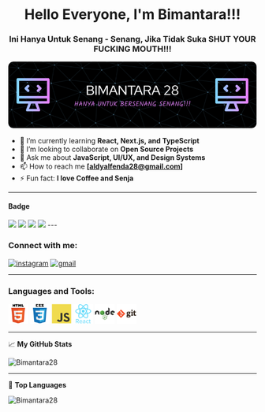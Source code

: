 <h1 align="center">Hello Everyone, I'm Bimantara!!!</h1>
<h3 align="center">Ini Hanya Untuk Senang - Senang, Jika Tidak Suka SHUT YOUR FUCKING MOUTH!!!</h3>

![Bimantara28](img/github-header-image.png)

- 🌱 I’m currently learning **React, Next.js, and TypeScript**
- 👯 I’m looking to collaborate on **Open Source Projects**
- 💬 Ask me about **JavaScript, UI/UX, and Design Systems**
- 📫 How to reach me **[aldyalfenda28@gmail.com]**
- ⚡ Fun fact: **I love Coffee and Senja**

---

#### Badge

<img src="https://img.shields.io/badge/ChatGPT-74aa9c?style=for-the-badge&logo=openai&logoColor=white" />
<img src="https://img.shields.io/badge/Keras-FF0000?style=for-the-badge&logo=keras&logoColor=white" />
<img src="https://img.shields.io/badge/TensorFlow-FF6F00?style=for-the-badge&logo=tensorflow&logoColor=white" />
<img src="https://img.shields.io/badge/Kaggle-20BEFF?style=for-the-badge&logo=Kaggle&logoColor=white" />
---
<h3 align="left">Connect with me:</h3>
<p align="left">
  <a href="https://instagram.com/yourprofile" target="blank"><img align="center" src="https://www.instagram.com/a_alfenda?igsh=MWN4NDJhY3ZmdGp3cA==" alt="instagram" height="30" width="40" /></a>
  <a href="mailto:youremail@example.com" target="blank"><img align="center" src="https://cdn.jsdelivr.net/npm/simple-icons@v4/icons/gmail.svg" alt="gmail" height="30" width="40" /></a>
</p>

---

<h3 align="left">Languages and Tools:</h3>
<p align="left">
  <img src="https://raw.githubusercontent.com/devicons/devicon/master/icons/html5/html5-original-wordmark.svg" alt="html5" width="40" height="40"/>
  <img src="https://raw.githubusercontent.com/devicons/devicon/master/icons/css3/css3-original-wordmark.svg" alt="css3" width="40" height="40"/>
  <img src="https://raw.githubusercontent.com/devicons/devicon/master/icons/javascript/javascript-original.svg" alt="javascript" width="40" height="40"/>
  <img src="https://raw.githubusercontent.com/devicons/devicon/master/icons/react/react-original-wordmark.svg" alt="react" width="40" height="40"/>
  <img src="https://raw.githubusercontent.com/devicons/devicon/master/icons/nodejs/nodejs-original-wordmark.svg" alt="nodejs" width="40" height="40"/>
  <img src="https://raw.githubusercontent.com/devicons/devicon/master/icons/git/git-original-wordmark.svg" alt="git" width="40" height="40"/>
</p>

---

📈 **My GitHub Stats**

<p align="left">
  <img src="https://github-readme-stats.vercel.app/api?username=Bimantara28&show_icons=true&theme=radical" alt="Bimantara28" />
</p>

---

🎯 **Top Languages**

<p align="left">
  <img src="https://github-readme-stats.vercel.app/api/top-langs?username=Bimantara28&show_icons=true&locale=en&layout=compact&theme=radical" alt="Bimantara28" />
</p>
